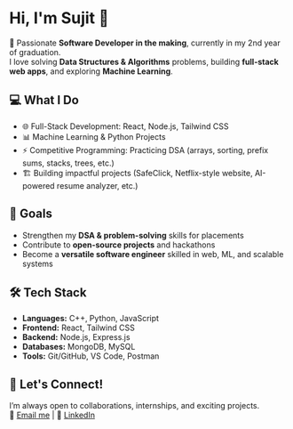 # Hi, I'm Sujit 👋  

🚀 Passionate **Software Developer in the making**, currently in my 2nd year of graduation.  
I love solving **Data Structures & Algorithms** problems, building **full-stack web apps**, and exploring **Machine Learning**.  

## 💻 What I Do
- 🌐 Full-Stack Development: React, Node.js, Tailwind CSS  
- 📊 Machine Learning & Python Projects  
- ⚡ Competitive Programming: Practicing DSA (arrays, sorting, prefix sums, stacks, trees, etc.)  
- 🏗️ Building impactful projects (SafeClick, Netflix-style website, AI-powered resume analyzer, etc.)  

## 🎯 Goals
- Strengthen my **DSA & problem-solving** skills for placements  
- Contribute to **open-source projects** and hackathons  
- Become a **versatile software engineer** skilled in web, ML, and scalable systems  

## 🛠️ Tech Stack
- **Languages:** C++, Python, JavaScript  
- **Frontend:** React, Tailwind CSS  
- **Backend:** Node.js, Express.js  
- **Databases:** MongoDB, MySQL  
- **Tools:** Git/GitHub, VS Code, Postman  

## 🌟 Let's Connect!
I’m always open to collaborations, internships, and exciting projects.  
📧 [Email me](sujitcoder044@gmail.com) | 💼 [LinkedIn](https://www.linkedin.com/in/sujit-shah-965247251/)  

